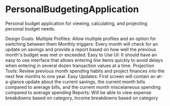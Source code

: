 # PersonalBudgetingApplication
Personal budget application for viewing, calculating, and projecting personal budget needs.

Design Goals:
Multiple Profiles: Allow multiple profiles and an option for switching between them
Monthly triggers: Every month will check for an update on savings and provide a report based on how well the previous month's budget was met or exceeded.
Easy to Use UI: It should have an easy to use interface that allows entering line items quickly to avoid delays when entering in several dozen transaction values at a time.
Projection Tools: Review previous month spending habits and project finances into the next few months to one year.
Easy Updates: First screen will contain an at-a-glance update about the current savings, the current month bills compared to average bills, and the current month miscelaneous spending compared to average spending
Reports: Will be able to view expense breakdowns based on category, Income breakdowns based on category
